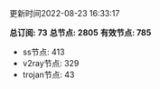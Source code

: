 更新时间2022-08-23 16:33:17

**总订阅: 73**
**总节点: 2805**
**有效节点: 785**
- ss节点: 413
- v2ray节点: 329
- trojan节点: 43
